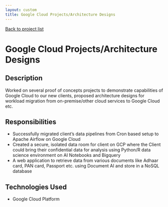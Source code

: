 ```yaml
---
layout: custom
title: Google Cloud Projects/Architecture Designs
---
```

[Back to project list](https://skumarlabs.github.io/#what-i-have-developed)
# Google Cloud Projects/Architecture Designs
## Description
Worked on several proof of concepts projects to demonstrate capabilities of Google Cloud to our new clients, proposed architecture designs for workload migration from on-premise/other cloud services to Google Cloud etc.

## Responsibilities
* Successfully migrated client’s data pipelines from Cron based setup to Apache Airflow on Google Cloud
* Created a secure, isolated data room for client on GCP where the Client could bring their confidential data for analysis using Python/R data science environment on AI Notebooks and Bigquery
* A web application to retrieve data from various documents like Adhaar card, PAN card, Passport etc. using Document AI and store in a NoSQL database

## Technologies Used
* Google Cloud Platform
